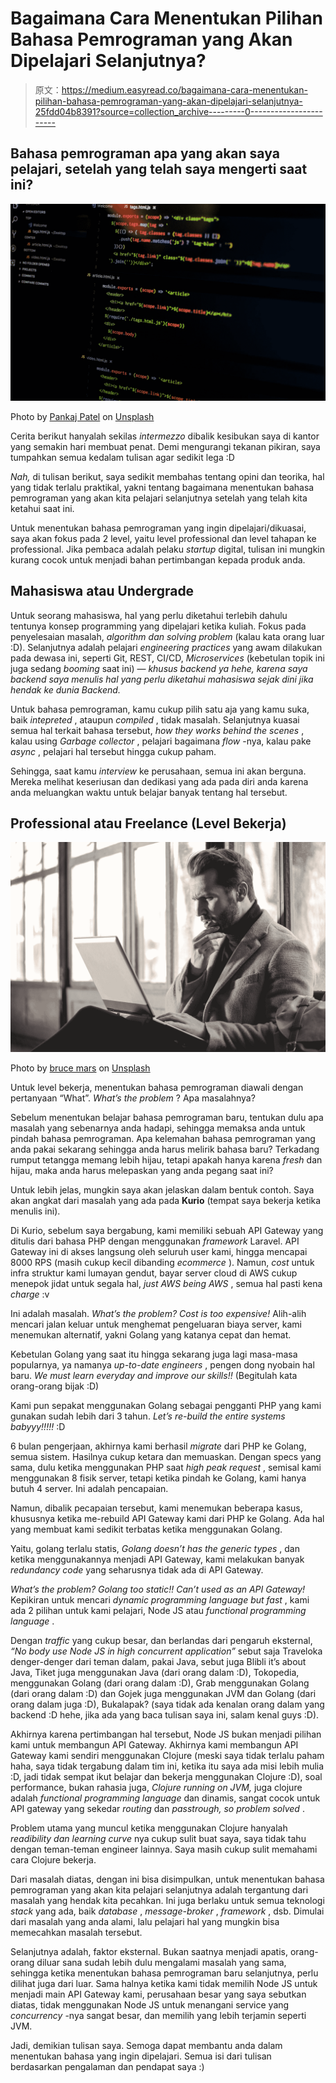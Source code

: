 # Bagaimana Cara Menentukan Pilihan Bahasa Pemrograman yang Akan Dipelajari Selanjutnya?

> 原文：<https://medium.easyread.co/bagaimana-cara-menentukan-pilihan-bahasa-pemrograman-yang-akan-dipelajari-selanjutnya-25fdd04b8391?source=collection_archive---------0----------------------->

## Bahasa pemrograman apa yang akan saya pelajari, setelah yang telah saya mengerti saat ini?

![](img/d510a98e85feb87ee533342ed4f5a974.png)

Photo by [Pankaj Patel](https://unsplash.com/@pankajpatel?utm_source=medium&utm_medium=referral) on [Unsplash](https://unsplash.com?utm_source=medium&utm_medium=referral)

Cerita berikut hanyalah sekilas *intermezzo* dibalik kesibukan saya di kantor yang semakin hari membuat penat. Demi mengurangi tekanan pikiran, saya tumpahkan semua kedalam tulisan agar sedikit lega :D

*Nah,* di tulisan berikut, saya sedikit membahas tentang opini dan teorika, hal yang tidak terlalu praktikal, yakni tentang bagaimana menentukan bahasa pemrograman yang akan kita pelajari selanjutnya setelah yang telah kita ketahui saat ini.

Untuk menentukan bahasa pemrograman yang ingin dipelajari/dikuasai, saya akan fokus pada 2 level, yaitu level professional dan level tahapan ke professional. Jika pembaca adalah pelaku *startup* digital, tulisan ini mungkin kurang cocok untuk menjadi bahan pertimbangan kepada produk anda.

## **Mahasiswa atau Undergrade**

Untuk seorang mahasiswa, hal yang perlu diketahui terlebih dahulu tentunya konsep programming yang dipelajari ketika kuliah. Fokus pada penyelesaian masalah, *algorithm dan solving problem* (kalau kata orang luar :D). Selanjutnya adalah pelajari *engineering practices* yang awam dilakukan pada dewasa ini, seperti Git, REST, CI/CD, *Microservices* (kebetulan topik ini juga sedang *booming* saat ini) — *khusus backend ya hehe, karena saya backend saya menulis hal yang perlu diketahui mahasiswa sejak dini jika hendak ke dunia Backend.*

Untuk bahasa pemrograman, kamu cukup pilih satu aja yang kamu suka, baik *intepreted* , ataupun *compiled* , tidak masalah. Selanjutnya kuasai semua hal terkait bahasa tersebut, *how they works behind the scenes* , kalau using *Garbage collector* , pelajari bagaimana *flow* -nya, kalau pake *async* , pelajari hal tersebut hingga cukup paham.

Sehingga, saat kamu *interview* ke perusahaan, semua ini akan berguna. Mereka melihat keseriusan dan dedikasi yang ada pada diri anda karena anda meluangkan waktu untuk belajar banyak tentang hal tersebut.

## **Professional atau Freelance (Level Bekerja)**

![](img/89c9c061ef209cb6de153d8d958b0185.png)

Photo by [bruce mars](https://unsplash.com/@brucemars?utm_source=medium&utm_medium=referral) on [Unsplash](https://unsplash.com?utm_source=medium&utm_medium=referral)

Untuk level bekerja, menentukan bahasa pemrograman diawali dengan pertanyaan “What”. *What’s the problem* ? Apa masalahnya?

Sebelum menentukan belajar bahasa pemrograman baru, tentukan dulu apa masalah yang sebenarnya anda hadapi, sehingga memaksa anda untuk pindah bahasa pemrograman. Apa kelemahan bahasa pemrograman yang anda pakai sekarang sehingga anda harus melirik bahasa baru? Terkadang rumput tetangga memang lebih hijau, tetapi apakah hanya karena *fresh* dan hijau, maka anda harus melepaskan yang anda pegang saat ini?

Untuk lebih jelas, mungkin saya akan jelaskan dalam bentuk contoh. Saya akan angkat dari masalah yang ada pada **Kurio** (tempat saya bekerja ketika menulis ini).

Di Kurio, sebelum saya bergabung, kami memiliki sebuah API Gateway yang ditulis dari bahasa PHP dengan menggunakan *framework* Laravel. API Gateway ini di akses langsung oleh seluruh user kami, hingga mencapai 8000 RPS (masih cukup kecil dibanding *ecommerce* ). Namun, *cost* untuk infra struktur kami lumayan gendut, bayar server cloud di AWS cukup menepok jidat untuk segala hal, *just AWS being AWS* , semua hal pasti kena *charge* :v

Ini adalah masalah. *What’s the problem? Cost is too expensive!* Alih-alih mencari jalan keluar untuk menghemat pengeluaran biaya server, kami menemukan alternatif, yakni Golang yang katanya cepat dan hemat.

Kebetulan Golang yang saat itu hingga sekarang juga lagi masa-masa popularnya, ya namanya *up-to-date engineers* , pengen dong nyobain hal baru. *We must learn everyday and improve our skills!!* (Begitulah kata orang-orang bijak :D)

Kami pun sepakat menggunakan Golang sebagai pengganti PHP yang kami gunakan sudah lebih dari 3 tahun. *Let’s re-build the entire systems babyyy!!!!!* :D

6 bulan pengerjaan, akhirnya kami berhasil *migrate* dari PHP ke Golang, semua sistem. Hasilnya cukup ketara dan memuaskan. Dengan specs yang sama, dulu ketika menggunakan PHP saat *high peak request* , semisal kami menggunakan 8 fisik server, tetapi ketika pindah ke Golang, kami hanya butuh 4 server. Ini adalah pencapaian.

Namun, dibalik pecapaian tersebut, kami menemukan beberapa kasus, khususnya ketika me-rebuild API Gateway kami dari PHP ke Golang. Ada hal yang membuat kami sedikit terbatas ketika menggunakan Golang.

Yaitu, golang terlalu statis, *Golang doesn’t has the generic types* , dan ketika menggunakannya menjadi API Gateway, kami melakukan banyak *redundancy code* yang seharusnya tidak ada di API Gateway.

*What’s the problem? Golang too static!! Can’t used as an API Gateway!* Kepikiran untuk mencari *dynamic programming language but fast* , kami ada 2 pilihan untuk kami pelajari, Node JS atau *functional programming language* .

Dengan *traffic* yang cukup besar, dan berlandas dari pengaruh eksternal, *“No body use Node JS in high concurrent application”* sebut saja Traveloka denger-denger dari teman dalam, pakai Java, sebut juga Blibli it’s about Java, Tiket juga menggunakan Java (dari orang dalam :D), Tokopedia, menggunakan Golang (dari orang dalam :D), Grab menggunakan Golang (dari orang dalam :D) dan Gojek juga menggunakan JVM dan Golang (dari orang dalam juga :D), Bukalapak? (saya tidak ada kenalan orang dalam yang backend :D hehe, jika ada yang baca tulisan saya ini, salam kenal guys :D).

Akhirnya karena pertimbangan hal tersebut, Node JS bukan menjadi pilihan kami untuk membangun API Gateway. Akhirnya kami membangun API Gateway kami sendiri menggunakan Clojure (meski saya tidak terlalu paham haha, saya tidak tergabung dalam tim ini, ketika itu saya ada misi lebih mulia :D, jadi tidak sempat ikut belajar dan bekerja menggunakan Clojure :D), soal performance, bukan rahasia juga, *Clojure running on JVM,* juga clojure adalah *functional programming language* dan dinamis, sangat cocok untuk API gateway yang sekedar *routing* dan *passtrough,* *so problem solved* .

Problem utama yang muncul ketika menggunakan Clojure hanyalah *readibility dan learning curve* nya cukup sulit buat saya, saya tidak tahu dengan teman-teman engineer lainnya. Saya masih cukup sulit memahami cara Clojure bekerja.

Dari masalah diatas, dengan ini bisa disimpulkan, untuk menentukan bahasa pemrograman yang akan kita pelajari selanjutnya adalah tergantung dari masalah yang hendak kita pecahkan. Ini juga berlaku untuk semua teknologi *stack* yang ada, baik *database* , *message-broker* , *framework* , dsb. Dimulai dari masalah yang anda alami, lalu pelajari hal yang mungkin bisa memecahkan masalah tersebut.

Selanjutnya adalah, faktor eksternal. Bukan saatnya menjadi apatis, orang-orang diluar sana sudah lebih dulu mengalami masalah yang sama, sehingga ketika menentukan bahasa pemrograman baru selanjutnya, perlu dilihat juga dari luar. Sama halnya ketika kami tidak memilih Node JS untuk menjadi main API Gateway kami, perusahaan besar yang saya sebutkan diatas, tidak menggunakan Node JS untuk menangani service yang *concurrency* -nya sangat besar, dan memilih yang lebih terjamin seperti JVM.

Jadi, demikian tulisan saya. Semoga dapat membantu anda dalam menentukan bahasa yang ingin dipelajari. Semua isi dari tulisan berdasarkan pengalaman dan pendapat saya :)